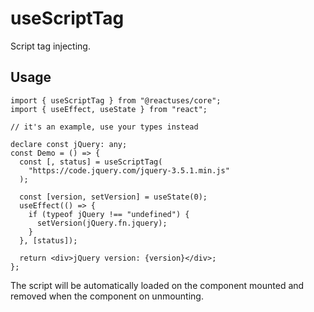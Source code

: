 # useScriptTag

Script tag injecting.

## Usage

```tsx
import { useScriptTag } from "@reactuses/core";
import { useEffect, useState } from "react";

// it's an example, use your types instead

declare const jQuery: any;
const Demo = () => {
  const [, status] = useScriptTag(
    "https://code.jquery.com/jquery-3.5.1.min.js"
  );

  const [version, setVersion] = useState(0);
  useEffect(() => {
    if (typeof jQuery !== "undefined") {
      setVersion(jQuery.fn.jquery);
    }
  }, [status]);

  return <div>jQuery version: {version}</div>;
};
```

The script will be automatically loaded on the component mounted and removed when the component on unmounting.
